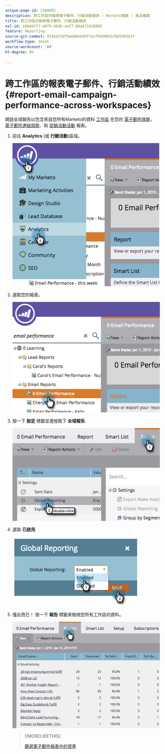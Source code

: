 ```yaml
---
unique-page-id: 2360055
description: 跨工作區的報表電子郵件、行銷活動績效 — Marketo檔案 — 產品檔案
title: 跨工作區的報表電子郵件、行銷活動績效
exl-id: e5b94f77-b6f6-4b9b-aef7-88a471929869
feature: Reporting
source-git-commit: 431bd258f9a68bbb9df7acf043085578d3d91b1f
workflow-type: tm+mt
source-wordcount: '84'
ht-degree: 0%

---
```


# 跨工作區的報表電子郵件、行銷活動績效 {#report-email-campaign-performance-across-workspaces}

開啟全域報告以包含來自您所有Marketo的資料 [工作區](/help/marketo/product-docs/administration/workspaces-and-person-partitions/create-a-new-workspace.md) 在您的 [電子郵件效能](/help/marketo/product-docs/email-marketing/email-programs/email-program-data/email-performance-report.md)， [電子郵件連結效能](/help/marketo/product-docs/email-marketing/email-programs/email-program-data/email-link-performance-report.md)、和 [促銷活動活動](/help/marketo/product-docs/reporting/basic-reporting/report-types/campaign-activity-report.md) 報表。

1. 前往 **Analytics** (或 **行銷活動**)區域。

   ![](assets/image2014-9-16-16-3a4-3a46.png)

1. 選取您的報表。

   ![](assets/image2014-9-16-16-3a4-3a51.png)

1. 按一下 **設定** 標籤並連按兩下 **全域報告**.

   ![](assets/image2014-9-16-16-3a4-3a58.png)

1. 選取 **已啟用**.

   ![](assets/image2014-9-16-16-3a5-3a4.png)

1. 僅此而已！ 按一下 **報告** 標籤來檢視您所有工作區的資料。

   ![](assets/image2014-9-16-16-3a5-3a8.png)

   >[!MORELIKETHIS]
   >
   >[篩選電子郵件報表中的資產](/help/marketo/product-docs/reporting/basic-reporting/report-activity/filter-assets-in-an-email-report.md)
